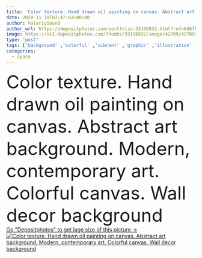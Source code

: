 ```yaml
---
title: 'Color texture. Hand drawn oil painting on canvas. Abstract art background.  Modern, contemporary art. Colorful canvas. Wall decor background'
date: 2020-11-18T07:47:03+00:00
author: ValeriySound
author_url: https://depositphotos.com/portfolio-33196832.html?ref=64678756
image: https://st2.depositphotos.com/thumbs/33196832/image/42789/427892122/api_thumb_450.jpg?forcejpeg=true
type: "post"
tags: ['background' ,'colorful' ,'vibrant' ,'graphic' ,'illustration' ,'design' ,'space' ,'decorative' ,'art' ,'decor' ,'fresh' ,'abstract' ,'texture' ,'creativity' ,'style' ,'banner' ,'fashion' ,'modern' ,'paint' ,'splash' ,'imagination' ,'explosion' ,'futuristic' ,'structure' ,'wall' ,'brush' ,'wallpaper' ,'multicolored' ,'artistic' ,'artwork' ,'floor' ,'canvas' ,'mixing' ,'artist' ,'Graffiti' ,'contemporary' ,'laces' ,'booklet' ,'expressionism' ,'wrapping paper' ,'oil paint' ,'palette knife' ,'hand painting' ,'color concept' ,'graphic idea' ,'color cloth' ,'bright wrapping paper' ]
categories: 
  - space
---
```

<div aling="center">
            <font size="60"> Color texture. Hand drawn oil painting on canvas. Abstract art background.  Modern, contemporary art. Colorful canvas. Wall decor background</font>   
</div>
<div>
    <a href='https://st2.depositphotos.com/thumbs/33196832/image/42789/427892122/api_thumb_450.jpg?forcejpeg=true?ref=64678756' target=_blank > Go "Depositphotos" to get lage size of this picture ->
        <img href='https://st2.depositphotos.com/thumbs/33196832/image/42789/427892122/api_thumb_450.jpg?forcejpeg=true?ref=64678756' src='https://st2.depositphotos.com/33196832/42789/i/950/depositphotos_427892122-stock-photo-color-texture-hand-drawn-oil.jpg?forcejpeg=true' alt='Color texture. Hand drawn oil painting on canvas. Abstract art background.  Modern, contemporary art. Colorful canvas. Wall decor background' >
    </a>
</div>
